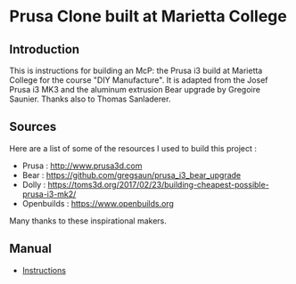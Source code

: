 # Prusa Clone built at Marietta College



## Introduction

This is instructions for building an McP: the Prusa i3 build at Marietta College for the course "DIY Manufacture".  It is adapted from the Josef Prusa i3 MK3 and the aluminum extrusion Bear upgrade by Gregoire Saunier.  Thanks also to Thomas Sanladerer.

## Sources

Here are a list of some of the resources I used to build this project :

* Prusa : http://www.prusa3d.com
* Bear : https://github.com/gregsaun/prusa_i3_bear_upgrade
* Dolly : https://toms3d.org/2017/02/23/building-cheapest-possible-prusa-i3-mk2/
* Openbuilds : https://www.openbuilds.org

Many thanks to these inspirational makers.

## Manual

* [Instructions](instructions/TOC.md)

